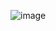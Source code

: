 ![image](https://user-images.githubusercontent.com/82279522/144744967-a6123c99-6835-4aee-a579-e0f7a74c05ba.png)
